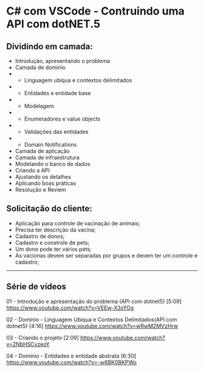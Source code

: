 # C# com VSCode - Contruindo uma API com dotNET.5

## Dividindo em camada:
- Introdução, apresentando o problema
- Camada de domínio
- - Linguagem ubíqua e contextos delimitados
- - Entidades e entidade base
- - Modelagem
- - Enumeradores e value objects
- - Validações das entidades
- - Domain Notifications
- Camada de aplicação
- Camada de infraestrutura
- Modelando o banco de dados
- Criando a API
- Ajustando os detalhes
- Aplicando boas práticas
- Resolução e Reviem

## Solicitação do cliente:
- Aplicação para controle de vacinação de animais;
- Precisa ter descrição da vacina;
- Cadastro de donos;
- Cadastro e constrole de pets;
- Um dono pode ter vários pets;
- As vacionas devem ser separadas por grupos e devem ter um controle e cadastro;






<hr>

## Série de vídeos 

01 - Introdução e apresentação do problema (API com dotnet5) [5:09]
https://www.youtube.com/watch?v=VEEw-X3sYGg

02 - Domínio - Linguagem Ubíqua e Contextos Delimitados(API com dotnet5) [4:16]
https://www.youtube.com/watch?v=wRwM2MVzHrw

03 - Criando o projeto [2:09]
https://www.youtube.com/watch?v=2NbHSCyzeoY

04 - Domínio - Entidades e entidade abstrata [6:30]
https://www.youtube.com/watch?v=-w6BK0BKPWo